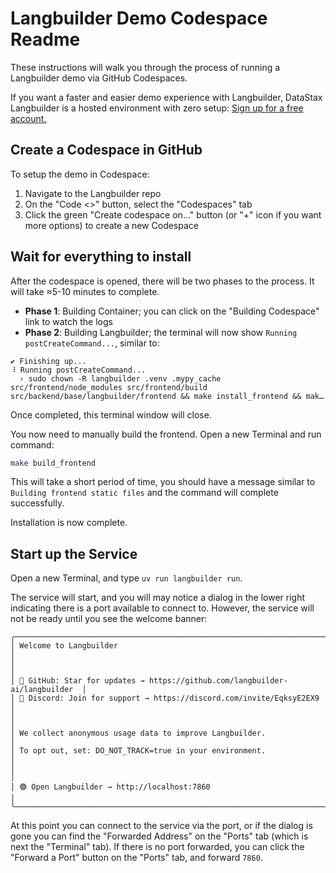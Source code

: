 # Langbuilder Demo Codespace Readme

These instructions will walk you through the process of running a Langbuilder demo via GitHub Codespaces.

If you want a faster and easier demo experience with Langbuilder, DataStax Langbuilder is a hosted environment with zero setup: [Sign up for a free account.](https://astra.datastax.com/signup?type=langbuilder)

## Create a Codespace in GitHub

To setup the demo in Codespace:

1. Navigate to the Langbuilder repo
2. On the "Code <>" button, select the "Codespaces" tab
3. Click the green "Create codespace on..." button (or "+" icon if you want more options) to create a new Codespace

## Wait for everything to install

After the codespace is opened, there will be two phases to the process. It will take ≈5-10 minutes to complete.

* **Phase 1**: Building Container; you can click on the "Building Codespace" link to watch the logs
* **Phase 2**: Building Langbuilder; the terminal will now show `Running postCreateCommand...`, similar to:

```
✔ Finishing up...
⠸ Running postCreateCommand...
  › sudo chown -R langbuilder .venv .mypy_cache src/frontend/node_modules src/frontend/build src/backend/base/langbuilder/frontend && make install_frontend && mak…
```

Once completed, this terminal window will close.

You now need to manually build the frontend. Open a new Terminal and run command:

```bash
make build_frontend
```

This will take a short period of time, you should have a message similar to `Building frontend static files` and the command will complete successfully. 

Installation is now complete.

## Start up the Service

Open a new Terminal, and type `uv run langbuilder run`.

The service will start, and you will may notice a dialog in the lower right indicating there is a port available to connect to. However, the service will not be ready until you see the welcome banner:

```
╭───────────────────────────────────────────────────────────────────────╮
│ Welcome to Langbuilder                                                   │
│                                                                       │
│ 🌟 GitHub: Star for updates → https://github.com/langbuilder-ai/langbuilder  │
│ 💬 Discord: Join for support → https://discord.com/invite/EqksyE2EX9   │
│                                                                       │
│ We collect anonymous usage data to improve Langbuilder.                  │
│ To opt out, set: DO_NOT_TRACK=true in your environment.               │
│                                                                       │
│ 🟢 Open Langbuilder → http://localhost:7860                               │
╰───────────────────────────────────────────────────────────────────────╯
```

At this point you can connect to the service via the port, or if the dialog is gone you can find the "Forwarded Address" on the "Ports" tab (which is next the "Terminal" tab). If there is no port forwarded, you can click the "Forward a Port" button on the "Ports" tab, and forward `7860`. 